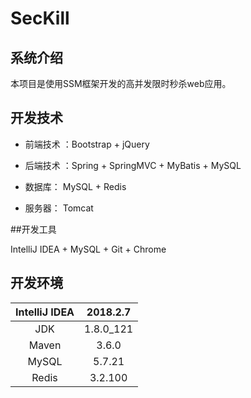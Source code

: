 # SecKill

## 系统介绍

本项目是使用SSM框架开发的高并发限时秒杀web应用。



## 开发技术

+ 前端技术 ：Bootstrap + jQuery 

+ 后端技术 ：Spring + SpringMVC + MyBatis + MySQL
+ 数据库： MySQL + Redis
+ 服务器： Tomcat



##开发工具

IntelliJ IDEA + MySQL + Git + Chrome



## 开发环境

| IntelliJ IDEA | 2018.2.7  |
| :-----------: | :-------: |
|      JDK      | 1.8.0_121 |
|     Maven     |   3.6.0   |
|     MySQL     |  5.7.21   |
|     Redis     |  3.2.100  |

